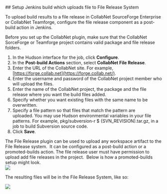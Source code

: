 ## Setup Jenkins build which uploads file to File Release System

To upload build results to a file release in CollabNet SourceForge Enterprise or CollabNet Teamforge, configure the file release component as a post-build action in Jenkins.

Before you set up the CollabNet plugin, make sure that the CollabNet SorceForge or Teamforge project contains valid package and file release folders. 

1.  In the Hudson interface for the job, click **Configure**.
2.  In the **Post-build Actions** section, select **CollabNet File Release**.
3.  Enter the URL of the CollabNet site. For example, [https://forge.collab.net](https://forge.collab.net/).
4.  Enter the username and password of the CollabNet project member who will upload the files.
5.  Enter the name of the CollabNet project, the package and the file release where you want the build files added.
6.  Specify whether you want existing files with the same name to be overwritten.
7.  Specify a file pattern so that files that match the pattern are uploaded. You may use Hudson environmental variables in your file patterns. For example, pkg/subversion-r $ {SVN\_REVISION).tar.gz, in a job to build Subversion source code.
8.  Click **Save**.

The File Release plugin can be used to upload any workspace artifact to the File Release system.  It can be configured as a post-build action or a promoted-builds action. The file release user must have permission to upload add file releases in the project.  Below is how a promoted-builds setup might look.  
![](https://wiki.jenkins-ci.org/download/attachments/37323671/filerelease.png?version=2&modificationDate=1239098234000)

The resulting files will be in the File Release System, like so:

![](https://wiki.jenkins-ci.org/download/attachments/37323671/fr-result.png?version=2&modificationDate=1239098241000)
